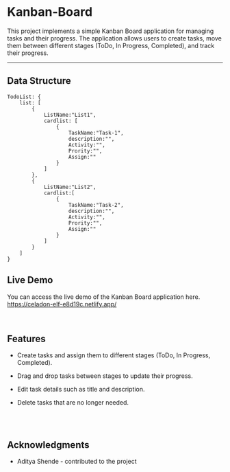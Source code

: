 # Kanban-Board

This project implements a simple Kanban Board application for managing tasks and their progress. The application allows users to create tasks, move them between different stages (ToDo, In Progress, Completed), and track their progress.

<hr/>

## Data Structure

    TodoList: {
        list: [
            {
                ListName:"List1",
                cardlist: [
                    {
                        TaskName:"Task-1",
                        description:"",
                        Activity:"",
                        Prority:"",
                        Assign:""
                    }
                ]
            }, 
            {   
                ListName:"List2",
                cardlist:[
                    {
                        TaskName:"Task-2",
                        description:"",
                        Activity:"",
                        Prority:"",
                        Assign:""
                    }
                ]
            }
        ]
    }

## Live Demo

You can access the live demo of the Kanban Board application here.
https://celadon-elf-e8d19c.netlify.app/

<br/>



## Features
- Create tasks and assign them to different stages (ToDo, In Progress, Completed).

- Drag and drop tasks between stages to update their progress.

- Edit task details such as title and description.

- Delete tasks that are no longer needed.
<br/>
<br/>

##  Acknowledgments

- Aditya Shende - contributed to the project

